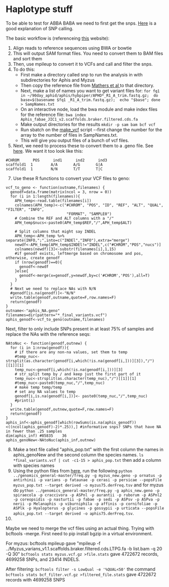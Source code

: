 # Haplotype stuff

To be able to test for ABBA BABA we need to first get the snps. [Here](http://data-science-sequencing.github.io/Win2018/lectures/lecture10/) is a good explanation of SNP calling.

The basic workflow is (referenceing [this](https://sateeshperi.github.io/nextflow_varcal/nextflow/nextflow_variant_calling) website):

1. Align reads to reference sequences using BWA or bowtie
2. This will output SAM format files. You need to convert them to BAM files and sort them
4. Then, use mpileup to convert it to VCFs and call and filter the snps.
5. To do this:
   * First make a directory called snp to run the analysis in with subdirectories for Aphis and Myzus
   * Then copy the reference file from [Mathers et al ](https://zenodo.org/record/5908005#.ZC885-zMIea) to that directory.
   * Next, make a list of names you want to get variant files for: `for fq1 in ~/90day_aphid/aphis/hybpiper/APHD*_R1_A_trim.fastq.gz;  do base=$(basename $fq1 _R1_A_trim.fastq.gz);  echo "$base"; done > SampNames.txt`
   * On an interactive node, load the bwa module and make index files for the reference file: `bwa index Aphis_fabae_JIC1_v2.scaffolds.braker.filtered.cds.fa`
   * Make output directories for the results `mkdir -p sam bam bcf vcf`
   * Run sbatch on the [make_vcf](scripts/make_vcf.sh) script --first change the number for the array to the number of files in SampNames.txt.
   * This will give you output files of a bunch of vcf files.
6. Next, we need to process these to convert them to a .geno file. See [here](https://github.com/gibert-Fab/ABBA-BABA). We want it too look like this:
```
#CHROM      POS      ind1      ind2      ind3
scaffold1  1        A/A       A/G       G|A
scaffold1  1        N/N       T/T       T|C
```

7. Use these R functions to convert your VCF files to geno:
```
vcf_to_geno <- function(outname,filenames) {
  genodf=data.frame(matrix(ncol = 3, nrow = 0))
  for (i in 1:length(filenames)){
    APH_temp<-read.table(filenames[i])
    colnames(APH_temp)<-c("#CHROM", "POS", "ID", "REF", "ALT", "QUAL", "FILTER", "INFO",
                           "FORMAT", "SAMPLE0")
    # Combine the REF and ALT columns with a "/"
    APH_temp$nucs<-paste0(APH_temp$REF,"/",APH_temp$ALT)
    
    # Split columns that might say INDEL
    APH_temp<-APH_temp %>% separate(INFO,";",into=c("INDEl","INFO"),extra="merge")
    newdf<-APH_temp[APH_temp$INDEl!="INDEL",c("#CHROM","POS","nucs")]
    colnames(newdf)[3]<-substr(filenames[i],1,15)
    #if genodf exists, leftmerge based on chromosome and pos, otherwise, create genodf
    if (nrow(genodf)==0){
      genodf<-newdf
    }else{
      genodf<-merge(x=genodf,y=newdf,by=c('#CHROM','POS'),all=T)
    }
  }
  # Next we need to replace NAs with N/N
  #genodf[is.na(genodf)]<-"N/N"
  write.table(genodf,outname,quote=F,row.names=F)
  return(genodf)
}
outname<-"aphis_NA.geno"
filenames=dir(pattern="*_final_variants.vcf")
aphis_genodf<-vcf_to_geno(outname,filenames)
```
Next, filter to only include SNPs present in at least 75% of samples and replace the NAs with the reference seqs:
```
NAtoNuc <- function(genodf,outnew) {
  for (i in 1:nrow(genodf)){
    # if there are any non-na values, set them to temp
    #temp_nuc<-strsplit(as.character(genodf[i,which(!is.na(genodf[i,]))][3]),"/")[[1]][1]
    temp_nuc<-genodf[i,which(!is.na(genodf[i,]))][3]
    # str_split temp by / and keep just the first part of it
    temp_nuc<-strsplit(as.character(temp_nuc),"/")[[1]][1]
    #temp_nuc<-paste0(temp_nuc,"/",temp_nuc)
    # make temp temp/temp
    # set any NA values to temp
    genodf[i,is.na(genodf[i,])]<- paste0(temp_nuc,"/",temp_nuc)
    #print(i)
  }
  write.table(genodf,outnew,quote=F,row.names=F)
  return(genodf)
}
aphis_inf<-aphis_genodf[which(rowSums(is.na(aphis_genodf))<((ncol(aphis_genodf)-2)*.25)),] #informative snps? SNPs that have NA in fewer than .25 samples 
dim(aphis_inf) #85835    36
aphis_genoNew<-NAtoNuc(aphis_inf,outnew)
```
8. Make a text file called "aphis_pop.txt" with the first column the names in aphis_genoNew and the second column the species names. `ls *final_variants.vcf | cut -c1-15 > aphis_pop.txt` then add a column with species names
9. Using the python files from [here](https://github.com/simonhmartin/tutorials/tree/master/ABBA_BABA_whole_genome), run the following `python ../genomics_general-master/freq.py -g myzus_new.geno -p ornatus -p antirhinii -p varians -p fataunae -p cerasi -p persicae --popsFile  myzus_pop.txt --target derived -o myzus75.derFreq.tsv` and for myzus do `python ../genomics_general-master/freq.py -g aphis_new.geno -p spiraecola -p craccivora -p ASPnl -p aurantii -p ruborum -p ASPnl2 -p coreopsidis -p nasturtii -p fabae -p sedi -p ASPsv -p ASPva -p nerii -p Melanaphis -p viburniphila -p affinis -p cornifoliae -p ASPlk -p Hyalopterus -p glycines -p gossypii -p urticata --popsFile  aphis_pop.txt --target derived -o aphis75.derFreq.tsv`.
10. 
Maybe we need to merge the vcf files using an actual thing. Trying with bcftools -merge. First need to pip install bgzip in a virtual environment.

For myzus: bcftools mpileup gave "mpileup -f ../Myzus_varians_v1.1.scaffolds.braker.filtered.cds.LTPG.fa -b list.bam -q 20 -Q 30" `bcftools stats myzus.vcf.gz >file.stats` gave 4722672 records, 4699258 SNPs, and 23414 INDELS.

After filtering: `bcftools filter -s LowQual -e '%QUAL<50'` the command `bcftools stats bcf_filter.vcf.gz >filtered_file.stats` gave 4722672 records with 4699258 SNPS
